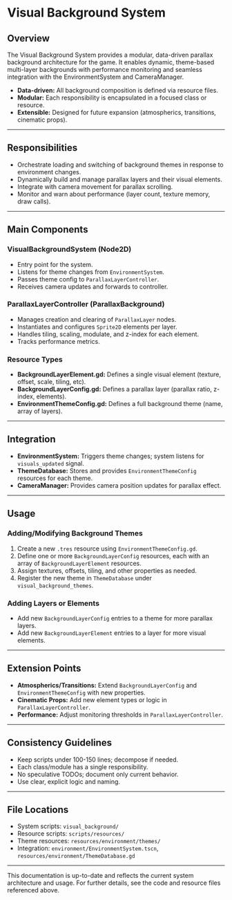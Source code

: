 # Visual Background System

## Overview

The Visual Background System provides a modular, data-driven parallax background architecture for the game. It enables dynamic, theme-based multi-layer backgrounds with performance monitoring and seamless integration with the EnvironmentSystem and CameraManager.

- **Data-driven:** All background composition is defined via resource files.
- **Modular:** Each responsibility is encapsulated in a focused class or resource.
- **Extensible:** Designed for future expansion (atmospherics, transitions, cinematic props).

---

## Responsibilities

- Orchestrate loading and switching of background themes in response to environment changes.
- Dynamically build and manage parallax layers and their visual elements.
- Integrate with camera movement for parallax scrolling.
- Monitor and warn about performance (layer count, texture memory, draw calls).

---

## Main Components

### VisualBackgroundSystem (Node2D)
- Entry point for the system.
- Listens for theme changes from `EnvironmentSystem`.
- Passes theme config to `ParallaxLayerController`.
- Receives camera updates and forwards to controller.

### ParallaxLayerController (ParallaxBackground)
- Manages creation and clearing of `ParallaxLayer` nodes.
- Instantiates and configures `Sprite2D` elements per layer.
- Handles tiling, scaling, modulate, and z-index for each element.
- Tracks performance metrics.

### Resource Types
- **BackgroundLayerElement.gd:** Defines a single visual element (texture, offset, scale, tiling, etc).
- **BackgroundLayerConfig.gd:** Defines a parallax layer (parallax ratio, z-index, elements).
- **EnvironmentThemeConfig.gd:** Defines a full background theme (name, array of layers).

---

## Integration

- **EnvironmentSystem:** Triggers theme changes; system listens for `visuals_updated` signal.
- **ThemeDatabase:** Stores and provides `EnvironmentThemeConfig` resources for each theme.
- **CameraManager:** Provides camera position updates for parallax effect.

---

## Usage

### Adding/Modifying Background Themes

1. Create a new `.tres` resource using `EnvironmentThemeConfig.gd`.
2. Define one or more `BackgroundLayerConfig` resources, each with an array of `BackgroundLayerElement` resources.
3. Assign textures, offsets, tiling, and other properties as needed.
4. Register the new theme in `ThemeDatabase` under `visual_background_themes`.

### Adding Layers or Elements

- Add new `BackgroundLayerConfig` entries to a theme for more parallax layers.
- Add new `BackgroundLayerElement` entries to a layer for more visual elements.

---

## Extension Points

- **Atmospherics/Transitions:** Extend `BackgroundLayerConfig` and `EnvironmentThemeConfig` with new properties.
- **Cinematic Props:** Add new element types or logic in `ParallaxLayerController`.
- **Performance:** Adjust monitoring thresholds in `ParallaxLayerController`.

---

## Consistency Guidelines

- Keep scripts under 100-150 lines; decompose if needed.
- Each class/module has a single responsibility.
- No speculative TODOs; document only current behavior.
- Use clear, explicit logic and naming.

---

## File Locations

- System scripts: `visual_background/`
- Resource scripts: `scripts/resources/`
- Theme resources: `resources/environment/themes/`
- Integration: `environment/EnvironmentSystem.tscn`, `resources/environment/ThemeDatabase.gd`

---

This documentation is up-to-date and reflects the current system architecture and usage. For further details, see the code and resource files referenced above.
